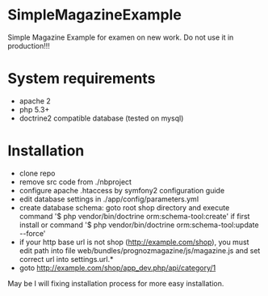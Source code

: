 SimpleMagazineExample
=====================

Simple Magazine Example for examen on new work. Do not use it in production!!!

System requirements
===================
* apache 2
* php 5.3+
* doctrine2 compatible database (tested on mysql)


Installation
============

* clone repo
* remove src code from ./nbproject
* configure apache .htaccess by symfony2 configuration guide
* edit database settings in ./app/config/parameters.yml
* create database schema: goto root shop directory and execute command '$ php vendor/bin/doctrine orm:schema-tool:create' if first install or command '$ php vendor/bin/doctrine orm:schema-tool:update --force'
* if your http base url is not shop (http://example.com/shop), you must edit path into file web/bundles/prognozmagazine/js/magazine.js and set correct url into settings.url.*
* goto http://example.com/shop/app_dev.php/api/category/1
 

May be I will fixing installation process for more easy installation.


